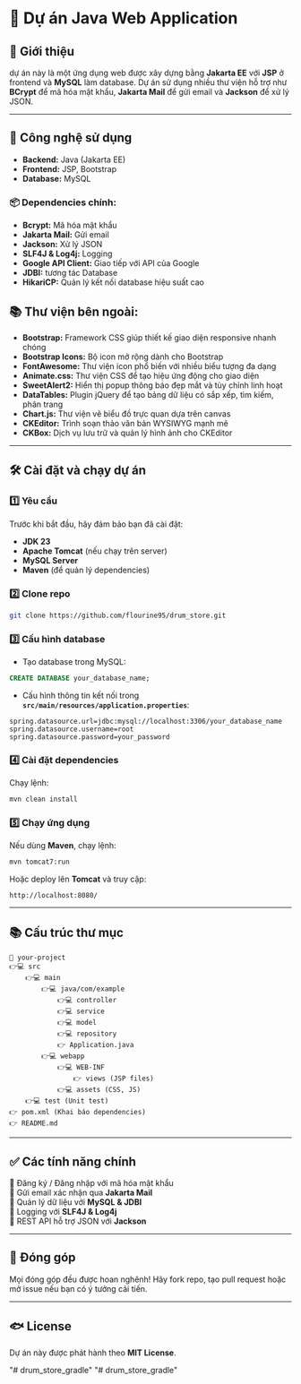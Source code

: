 # 🌟 Dự án Java Web Application

## 📌 Giới thiệu  

dự án này là một ứng dụng web được xây dựng bằng **Jakarta EE** với **JSP** ở frontend và **MySQL** làm database. Dự án sử dụng nhiều thư viện hỗ trợ như **BCrypt** để mã hóa mật khẩu, **Jakarta Mail** để gửi email và **Jackson** để xử lý JSON.

---

## 🚀 Công nghệ sử dụng

- **Backend:** Java (Jakarta EE)  
- **Frontend:** JSP, Bootstrap  
- **Database:** MySQL  

### 📦 Dependencies chính:
- **Bcrypt:** Mã hóa mật khẩu  
- **Jakarta Mail:** Gửi email  
- **Jackson:** Xử lý JSON  
- **SLF4J & Log4j:** Logging  
- **Google API Client:** Giao tiếp với API của Google  
- **JDBI:** tương tác Database   
- **HikariCP:** Quản lý kết nối database hiệu suất cao  

## 📚 Thư viện bên ngoài:
- **Bootstrap:** Framework CSS giúp thiết kế giao diện responsive nhanh chóng  
- **Bootstrap Icons:** Bộ icon mở rộng dành cho Bootstrap  
- **FontAwesome:** Thư viện icon phổ biến với nhiều biểu tượng đa dạng  
- **Animate.css:** Thư viện CSS để tạo hiệu ứng động cho giao diện  
- **SweetAlert2:** Hiển thị popup thông báo đẹp mắt và tùy chỉnh linh hoạt  
- **DataTables:** Plugin jQuery để tạo bảng dữ liệu có sắp xếp, tìm kiếm, phân trang  
- **Chart.js:** Thư viện vẽ biểu đồ trực quan dựa trên canvas  
- **CKEditor:** Trình soạn thảo văn bản WYSIWYG mạnh mẽ  
- **CKBox:** Dịch vụ lưu trữ và quản lý hình ảnh cho CKEditor  
---

## 🛠 Cài đặt và chạy dự án

### **1️⃣ Yêu cầu**
Trước khi bắt đầu, hãy đảm bảo bạn đã cài đặt:
- **JDK 23**  
- **Apache Tomcat** (nếu chạy trên server)  
- **MySQL Server**  
- **Maven** (để quản lý dependencies)

### **2️⃣ Clone repo**
```bash
git clone https://github.com/flourine95/drum_store.git
```

### **3️⃣ Cấu hình database**
- Tạo database trong MySQL:
```sql
CREATE DATABASE your_database_name;
```
- Cấu hình thông tin kết nối trong **`src/main/resources/application.properties`**:
```properties
spring.datasource.url=jdbc:mysql://localhost:3306/your_database_name
spring.datasource.username=root
spring.datasource.password=your_password
```

### **4️⃣ Cài đặt dependencies**
Chạy lệnh:
```bash
mvn clean install
```

### **5️⃣ Chạy ứng dụng**
Nếu dùng **Maven**, chạy lệnh:
```bash
mvn tomcat7:run
```
Hoặc deploy lên **Tomcat** và truy cập:
```
http://localhost:8080/
```

---

## 📚 Cấu trúc thư mục

```
📆 your-project
👉💻 src
    👉💻 main
        👉💻 java/com/example
            👉💻 controller
            👉💻 service
            👉💻 model
            👉💻 repository
            👉 Application.java
        👉💻 webapp
            👉💻 WEB-INF
                👉 views (JSP files)
            👉💻 assets (CSS, JS)
    👉💻 test (Unit test)
👉 pom.xml (Khai báo dependencies)
👉 README.md
```

---

## ✅ Các tính năng chính
🔹 Đăng ký / Đăng nhập với mã hóa mật khẩu  
🔹 Gửi email xác nhận qua **Jakarta Mail**  
🔹 Quản lý dữ liệu với **MySQL & JDBI**  
🔹 Logging với **SLF4J & Log4j**  
🔹 REST API hỗ trợ JSON với **Jackson**  

---

## 🤝 Đóng góp
Mọ̣i đóng góp đều được hoan nghênh! Hãy fork repo, tạo pull request hoặc mở issue nếu bạn có ý tưởng cải tiến.

---

## 🐟 License
Dự án này được phát hành theo **MIT License**.

"# drum_store_gradle" 
"# drum_store_gradle" 
